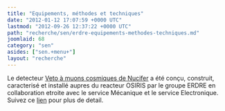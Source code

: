```yaml
---
title: "Equipements, méthodes et techniques"
date: "2012-01-12 17:07:59 +0000 UTC"
lastmod: "2012-09-26 12:37:22 +0000 UTC"
path: "recherche/sen/erdre-equipements-methodes-techniques.md"
joomlaid: 68
category: "sen"
asides: ["sen.+menu+"]
layout: "recherche"
---
```

Le detecteur [Veto à muons cosmiques de Nucifer](index.php?option=com_content&view=article&id=173:projets-realisations&catid=25:mecanique#VetoNucifer) a été conçu, construit, caracterisé et installé aupres du reacteur OSIRIS par le groupe ERDRE en collaboration etroite avec le service Mécanique et le service Electronique. Suivez ce [lien](fr/component/content/article?id=289) pour plus de detail.

